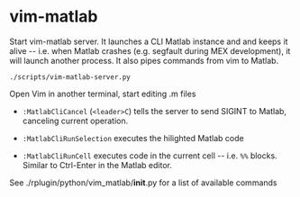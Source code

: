 vim-matlab
===========

Start vim-matlab server. It launches a CLI Matlab instance and and keeps it alive -- i.e. when Matlab crashes (e.g. segfault during MEX development), it will launch another process.
It also pipes commands from vim to Matlab.

```
./scripts/vim-matlab-server.py
```

Open Vim in another terminal, start editing .m files

- `:MatlabCliCancel` (`<leader>C`) tells the server to send SIGINT to Matlab, canceling current operation.

- `:MatlabCliRunSelection` executes the hilighted Matlab code

- `:MatlabCliRunCell` executes code in the current cell -- i.e. `%%` blocks. Similar to Ctrl-Enter in the Matlab editor.

See ./rplugin/python/vim_matlab/__init__.py for a list of available commands
